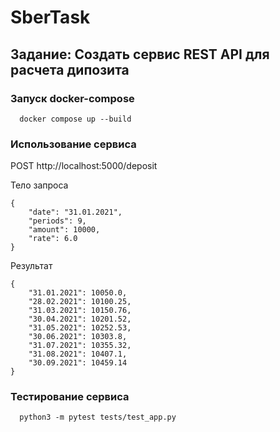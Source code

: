 # SberTask

## Задание: Создать сервис REST API для расчета дипозита

### Запуск docker-compose
```
  docker compose up --build
```
### Использование сервиса

POST http://localhost:5000/deposit

Тело запроса
```
{
    "date": "31.01.2021",
    "periods": 9,
    "amount": 10000,
    "rate": 6.0
}
```

Результат
```
{
    "31.01.2021": 10050.0,
    "28.02.2021": 10100.25,
    "31.03.2021": 10150.76,
    "30.04.2021": 10201.52,
    "31.05.2021": 10252.53,
    "30.06.2021": 10303.8,
    "31.07.2021": 10355.32,
    "31.08.2021": 10407.1,
    "30.09.2021": 10459.14
}
```

### Тестирование сервиса
```
  python3 -m pytest tests/test_app.py
```
